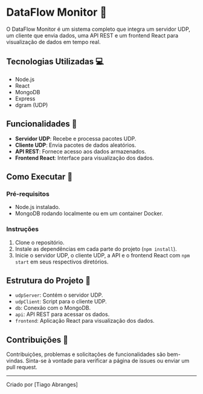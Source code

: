 # DataFlow Monitor 📡

O DataFlow Monitor é um sistema completo que integra um servidor UDP, um cliente que envia dados, uma API REST e um frontend React para visualização de dados em tempo real.

## Tecnologias Utilizadas 💻

- Node.js
- React
- MongoDB
- Express
- dgram (UDP)

## Funcionalidades 🌟

- **Servidor UDP**: Recebe e processa pacotes UDP.
- **Cliente UDP**: Envia pacotes de dados aleatórios.
- **API REST**: Fornece acesso aos dados armazenados.
- **Frontend React**: Interface para visualização dos dados.

## Como Executar 🚀

### Pré-requisitos

- Node.js instalado.
- MongoDB rodando localmente ou em um container Docker.

### Instruções

1. Clone o repositório.
2. Instale as dependências em cada parte do projeto (`npm install`).
3. Inicie o servidor UDP, o cliente UDP, a API e o frontend React com `npm start` em seus respectivos diretórios.

## Estrutura do Projeto 📂

- `udpServer`: Contém o servidor UDP.
- `udpClient`: Script para o cliente UDP.
- `db`: Conexão com o MongoDB.
- `api`: API REST para acessar os dados.
- `frontend`: Aplicação React para visualização dos dados.

## Contribuições 🤝

Contribuições, problemas e solicitações de funcionalidades são bem-vindas. Sinta-se à vontade para verificar a página de issues ou enviar um pull request.

---

Criado por [Tiago Abranges]
